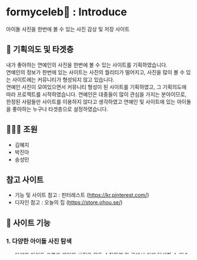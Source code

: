 # formyceleb🤍 : Introduce 
아이돌 사진을 한번에 볼 수 있는 사진 감상 및 저장 사이트

## 💫 기획의도 및 타겟층
내가 좋아하는 연예인의 사진을 한번에 볼 수 있는 사이트를 기획하였습니다.<br>
연예인의 정보가 한번에 있는 사이트는 사진의 퀄리티가 떨어지고, 사진을 많이 볼 수 있는 사이트에는 커뮤니티가 형성되지 않고 있습니다. <br>
연예인 사진이 모여있으면서 커뮤니티 형성이 된 사이트를 기획하였고, 그 기획의도에 따라 프로젝트를 시작하였습니다.
연예인은 대중들이 많이 관심을 가지는 분야이므로, 한정된 사람들만 사이트를 이용하지 않다고 생각하였고
연예인 및 사이트에 있는 아이돌을 좋아하는 누구나 타겟층으로 설정하였습니다.

## 👨‍👩‍👧 조원
- 김혜지
- 박진아
- 송성민

## 참고 사이트
- 기능 및 사이트 참고 : 핀터레스트 (https://kr.pinterest.com/)
- 디자인 참고 : 오늘의 집 (https://store.ohou.se/) 

## 📝 사이트 기능

### 1. 다양한 아이돌 사진 탐색

- 다양한 아이돌 그룹과 개인의 사진을 모두 수집하여 한 곳에서 쉽게 탐색할 수 있습니다.
- 각 아이돌마다 별도의 카테고리를 제공하여 사용자들이 원하는 아이돌을 쉽게 찾을 수 있습니다.
<br>
### 2. 사진별 댓글 및 좋아요
- 각 사진에 댓글을 달아 다른 팬들과 의견을 나눌 수 있습니다.
- 좋아요 기능을 통해 마음에 드는 사진을 표시할 수 있습니다.
<br>

### 3. 사진 다운로드 및 Favorite 기능
- 원하는 아이돌의 사진을 바로 다운로드할 수 있습니다.
- 사용자 계정에 Favorite 기능을 넣어 메뉴에서 하트를 누른 사진만 따로 볼 수 있습니다.
- 커뮤니티 및 공지사항 기능을 통해 다른 팬들과 소통하고 정보를 공유할 수 있습니다.
<br>

### 4. 회원가입 및 로그인
- 간편한 회원가입과 로그인을 통해 서비스를 이용할 수 있습니다.
- 게시판에 글 작성 및 댓글 작성시 로그인이 필요합니다.
- 아이디 및 비밀번호 찾기 기능을 제공하여 사용자 편의를 도모합니다.
<br>

### 5. 마이페이지
- 마이페이지에서는 개인 정보 수정 및 관리가 가능합니다.
- 사용자들은 개인 프로필을 설정하고 자신의 사진 컬렉션을 관리할 수 있습니다.

